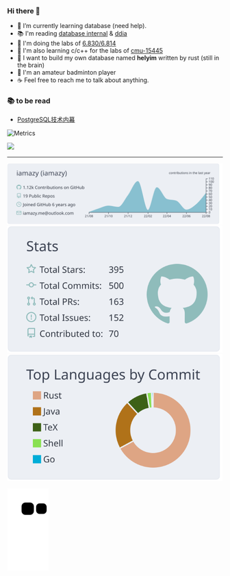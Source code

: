 ### Hi there 👋
- 🌱 I’m currently learning database (need help).
- 📚 I'm reading [database internal](https://github.com/sinsay/database_internals) & [ddia](https://github.com/Vonng/ddia)
- 🥝 I'm doing the labs of [6.830/6.814](https://github.com/iamazy/simple-db-2021)
- 🐼 I'm also learning c/c++ for the labs of [cmu-15445](https://github.com/cmu-db/bustub)
- 🍉 I want to build my own database named **helyim** written by rust (still in the brain)
- 🏸 I'm an amateur badminton player
- ☕️  Feel free to reach me to talk about anything.

### 📚 to be read
- [PostgreSQL技术内幕](https://pg-internal.vonng.com/#/)

![Metrics](https://metrics.lecoq.io/iamazy?template=classic&base.header=0&base.activity=0&base.community=0&base.repositories=0&base.metadata=0&isocalendar=1&isocalendar.duration=half-year&config.timezone=Asia%2FShanghai)


![](https://komarev.com/ghpvc/?username=iamazy&color=dc143c)

---

[![](https://raw.githubusercontent.com/iamazy/iamazy/master/profile-summary-card-output/nord_bright/0-profile-details.svg)](https://github.com/iamazy)  
[![](https://raw.githubusercontent.com/iamazy/iamazy/master/profile-summary-card-output/nord_bright/3-stats.svg)](https://github.com/iamazy)
[![](https://raw.githubusercontent.com/iamazy/iamazy/master/profile-summary-card-output/nord_bright/2-most-commit-language.svg)](https://github.com/iamazy)

![github contribution grid snake animation](https://raw.githubusercontent.com/iamazy/iamazy/output/github-contribution-grid-snake.svg)
